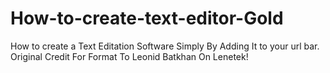# How-to-create-text-editor-Gold
How to create a Text Editation Software Simply By Adding It to your url bar.  Original Credit For Format To Leonid Batkhan On Lenetek!
